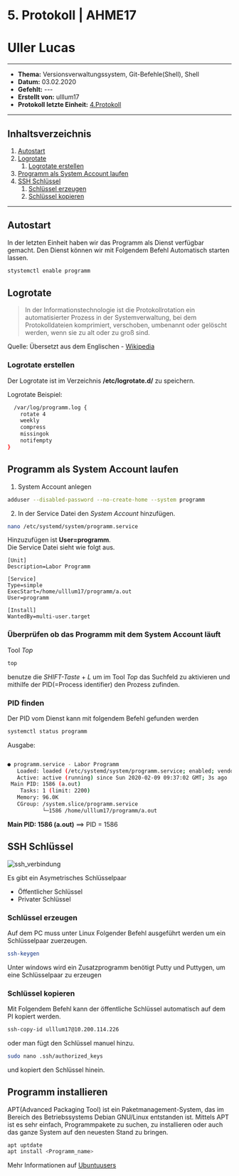 # 5. Protokoll | AHME17 
# Uller Lucas
-------------------------------------------------------------------------
* **Thema:** Versionsverwaltungssystem, Git-Befehle(Shell), Shell
* **Datum:** 03.02.2020
* **Gefehlt:** ---
* **Erstellt von:** ulllum17
* **Protokoll letzte Einheit:** [4.Protokoll](https://github.com/HTLMechatronics/m17-3ahme-la1-sx/blob/ulllum17/ulllum17/protokolle/protokoll-4_2020_01_27_ulllum17.md)
--------------------------------------------------------------------------
## Inhaltsverzeichnis

1. [Autostart](autostart)   
1. [Logrotate](logrotate)   
    1. [Logrotate erstellen](logrotate-erstellen)
1. [Programm als System Account laufen](programm-als-system-account-laufen)
1. [SSH Schlüssel](sSH-schlüssel)
    1. [Schlüssel erzeugen](schlüssel-erzeugen)
    1. [Schlüssel kopieren](schlüssel-kopieren)
    

--------------------------------------------------------------------------


## Autostart

In der letzten Einheit haben wir das Programm als Dienst verfügbar gemacht. Den Dienst können wir mit Folgendem Befehl Automatisch starten lassen.
````bash
stystemctl enable programm
````

## Logrotate
> In der Informationstechnologie ist die Protokollrotation ein automatisierter Prozess in der Systemverwaltung, bei dem Protokolldateien komprimiert, verschoben, umbenannt oder gelöscht werden, wenn sie zu alt oder zu groß sind.

Quelle: Übersetzt aus dem Englischen - [Wikipedia](https://en.wikipedia.org/wiki/Log_rotation)

### Logrotate erstellen
Der Logrotate ist im Verzeichnis **/etc/logrotate.d/** zu speichern.

Logrotate Beispiel:

````bash
  /var/log/programm.log {
    rotate 4
    weekly
    compress
    missingok
    notifempty
}
````

## Programm als System Account laufen

1. System Account anlegen 
````bash
adduser --disabled-password --no-create-home --system programm
````
2. In der Service Datei den *System Account* hinzufügen.

````bash
nano /etc/systemd/system/programm.service
````
Hinzuzufügen ist **User=programm**.    
Die Service Datei sieht wie folgt aus. 

````service
[Unit]
Description=Labor Programm

[Service]
Type=simple
ExecStart=/home/ulllum17/programm/a.out
User=programm

[Install]
WantedBy=multi-user.target
````
### Überprüfen ob das Programm mit dem System Account läuft

Tool *Top*

````bash
top
````
benutze die *SHIFT-Taste* + *L* um im Tool *Top* das Suchfeld zu aktivieren und mithilfe der PID(=Process identifier) den Prozess zufinden.

### PID finden

Der PID vom Dienst kann mit folgendem Befehl gefunden werden

```bash
systemctl status programm
````

Ausgabe:

````bash

● programm.service - Labor Programm
   Loaded: loaded (/etc/systemd/system/programm.service; enabled; vendor preset: enabled)
   Active: active (running) since Sun 2020-02-09 09:37:02 GMT; 3s ago
 Main PID: 1586 (a.out)
    Tasks: 1 (limit: 2200)
   Memory: 96.0K
   CGroup: /system.slice/programm.service
           └─1586 /home/ulllum17/programm/a.out

````
**Main PID: 1586 (a.out)** ==> PID = 1586

## SSH Schlüssel

![ssh_verbindung](https://user-images.githubusercontent.com/55395678/74107695-10005180-4b73-11ea-86e9-6675ade9e493.png)



Es gibt ein Asymetrisches Schlüsselpaar
* Öffentlicher Schlüssel
* Privater Schlüssel

### Schlüssel erzeugen
Auf dem PC muss unter Linux Folgender Befehl ausgeführt werden um ein Schlüsselpaar zuerzeugen.

````bash
ssh-keygen
````

Unter windows wird ein Zusatzprogramm benötigt Putty und Puttygen, um eine Schlüsselpaar zu erzeugen


### Schlüssel kopieren

Mit Folgendem Befehl kann der öffentliche Schlüssel automatisch auf dem PI kopiert werden.

````bash
ssh-copy-id ulllum17@10.200.114.226
````

oder man fügt den Schlüssel manuel hinzu.

````bash
sudo nano .ssh/authorized_keys
````
und kopiert den Schlüssel hinein.

## Programm installieren
APT(Advanced Packaging Tool) ist ein Paketmanagement-System, das im Bereich des Betriebssystems Debian GNU/Linux entstanden ist. Mittels APT ist es sehr einfach, Programmpakete zu suchen, zu installieren oder auch das ganze System auf den neuesten Stand zu bringen.
````bash
apt uptdate
apt install <Programm_name>
````
Mehr Informationen auf [Ubuntuusers](https://wiki.ubuntuusers.de/APT/)
